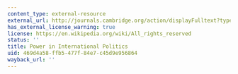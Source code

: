 ```yaml
---
content_type: external-resource
external_url: http://journals.cambridge.org/action/displayFulltext?type=1&fid=278384&jid=INO&volumeId=59&issueId=01&aid=278382
has_external_license_warning: true
license: https://en.wikipedia.org/wiki/All_rights_reserved
status: ''
title: Power in International Politics
uid: 469d4a58-ffb5-477f-84e7-c45d9e956864
wayback_url: ''
---
```

